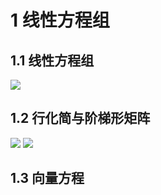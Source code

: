 # 1 线性方程组
## 1.1 线性方程组
![](http://ou8qjsj0m.bkt.clouddn.com//17-11-18/57054866.jpg)

## 1.2 行化简与阶梯形矩阵
![](http://ou8qjsj0m.bkt.clouddn.com//17-11-18/7267401.jpg)
![](http://ou8qjsj0m.bkt.clouddn.com//17-11-18/92704765.jpg)

## 1.3 向量方程
